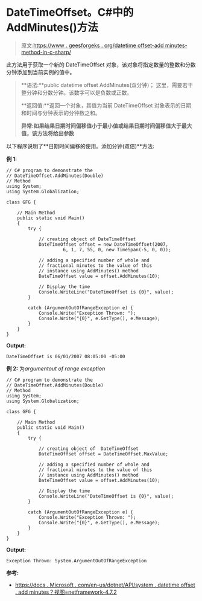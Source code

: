 # DateTimeOffset。C#中的 AddMinutes()方法

> 原文:[https://www . geesforgeks . org/datetime offset-add minutes-method-in-c-sharp/](https://www.geeksforgeeks.org/datetimeoffset-addminutes-method-in-c-sharp/)

此方法用于获取一个新的 DateTimeOffset 对象，该对象将指定数量的整数和分数分钟添加到当前实例的值中。

> **语法:**public datetime offset AddMinutes(双分钟)；
> 这里，需要若干整分钟和分数分钟。该数字可以是负数或正数。
> 
> **返回值:**返回一个对象，其值为当前 DateTimeOffset 对象表示的日期和时间与分钟表示的分钟数之和。
> 
> **异常:**如果结果日期时间偏移值小于最小值或结果日期时间偏移值大于最大值，该方法将给出**参数**

以下程序说明了**日期时间偏移的使用。添加分钟(双倍)**方法:

**例 1:**

```
// C# program to demonstrate the
// DateTimeOffset.AddMinutes(Double)
// Method
using System;
using System.Globalization;

class GFG {

    // Main Method
    public static void Main()
    {
        try {

            // creating object of DateTimeOffset
            DateTimeOffset offset = new DateTimeOffset(2007,
                     6, 1, 7, 55, 0, new TimeSpan(-5, 0, 0));

            // adding a specified number of whole and
            // fractional minutes to the value of this
            // instance using AddMinutes() method
            DateTimeOffset value = offset.AddMinutes(10);

            // Display the time
            Console.WriteLine("DateTimeOffset is {0}", value);
        }

        catch (ArgumentOutOfRangeException e) {
            Console.Write("Exception Thrown: ");
            Console.Write("{0}", e.GetType(), e.Message);
        }
    }
}
```

**Output:**

```
DateTimeOffset is 06/01/2007 08:05:00 -05:00

```

**例 2:** 为*argumentout of range exception*

```
// C# program to demonstrate the
// DateTimeOffset.AddMinutes(Double)
// Method
using System;
using System.Globalization;

class GFG {

    // Main Method
    public static void Main()
    {
        try {

            // creating object of  DateTimeOffset
            DateTimeOffset offset = DateTimeOffset.MaxValue;

            // adding a specified number of whole and
            // fractional minutes to the value of this
            // instance using AddMinutes() method
            DateTimeOffset value = offset.AddMinutes(10);

            // Display the time
            Console.WriteLine("DateTimeOffset is {0}", value);
        }

        catch (ArgumentOutOfRangeException e) {
            Console.Write("Exception Thrown: ");
            Console.Write("{0}", e.GetType(), e.Message);
        }
    }
}
```

**Output:**

```
Exception Thrown: System.ArgumentOutOfRangeException

```

**参考:**

*   [https://docs . Microsoft . com/en-us/dotnet/API/system . datetime offset . add minutes？视图=netframework-4.7.2](https://docs.microsoft.com/en-us/dotnet/api/system.datetimeoffset.addminutes?view=netframework-4.7.2)